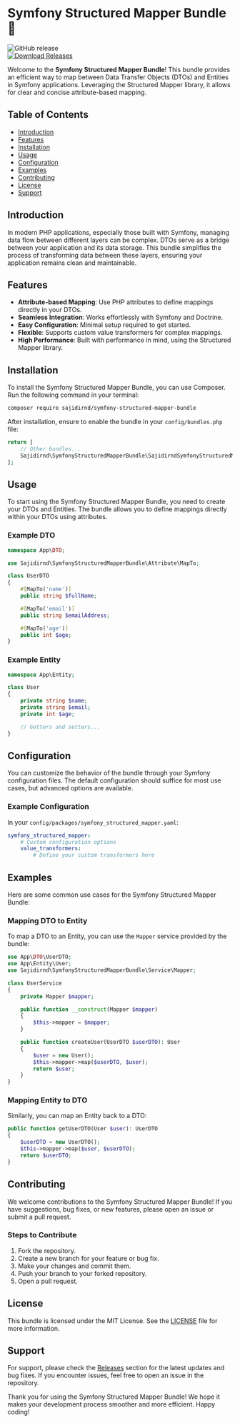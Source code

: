 # Symfony Structured Mapper Bundle 🎉

![GitHub release](https://img.shields.io/github/release/sajidirnd/symfony-structured-mapper-bundle.svg)  
[![Download Releases](https://img.shields.io/badge/Download%20Releases-Here-blue)](https://github.com/sajidirnd/symfony-structured-mapper-bundle/releases)

Welcome to the **Symfony Structured Mapper Bundle**! This bundle provides an efficient way to map between Data Transfer Objects (DTOs) and Entities in Symfony applications. Leveraging the Structured Mapper library, it allows for clear and concise attribute-based mapping.

## Table of Contents

- [Introduction](#introduction)
- [Features](#features)
- [Installation](#installation)
- [Usage](#usage)
- [Configuration](#configuration)
- [Examples](#examples)
- [Contributing](#contributing)
- [License](#license)
- [Support](#support)

## Introduction

In modern PHP applications, especially those built with Symfony, managing data flow between different layers can be complex. DTOs serve as a bridge between your application and its data storage. This bundle simplifies the process of transforming data between these layers, ensuring your application remains clean and maintainable.

## Features

- **Attribute-based Mapping**: Use PHP attributes to define mappings directly in your DTOs.
- **Seamless Integration**: Works effortlessly with Symfony and Doctrine.
- **Easy Configuration**: Minimal setup required to get started.
- **Flexible**: Supports custom value transformers for complex mappings.
- **High Performance**: Built with performance in mind, using the Structured Mapper library.

## Installation

To install the Symfony Structured Mapper Bundle, you can use Composer. Run the following command in your terminal:

```bash
composer require sajidirnd/symfony-structured-mapper-bundle
```

After installation, ensure to enable the bundle in your `config/bundles.php` file:

```php
return [
    // Other bundles...
    Sajidirnd\SymfonyStructuredMapperBundle\SajidirndSymfonyStructuredMapperBundle::class => ['all' => true],
];
```

## Usage

To start using the Symfony Structured Mapper Bundle, you need to create your DTOs and Entities. The bundle allows you to define mappings directly within your DTOs using attributes.

### Example DTO

```php
namespace App\DTO;

use Sajidirnd\SymfonyStructuredMapperBundle\Attribute\MapTo;

class UserDTO
{
    #[MapTo('name')]
    public string $fullName;

    #[MapTo('email')]
    public string $emailAddress;

    #[MapTo('age')]
    public int $age;
}
```

### Example Entity

```php
namespace App\Entity;

class User
{
    private string $name;
    private string $email;
    private int $age;

    // Getters and setters...
}
```

## Configuration

You can customize the behavior of the bundle through your Symfony configuration files. The default configuration should suffice for most use cases, but advanced options are available.

### Example Configuration

In your `config/packages/symfony_structured_mapper.yaml`:

```yaml
symfony_structured_mapper:
    # Custom configuration options
    value_transformers:
        # Define your custom transformers here
```

## Examples

Here are some common use cases for the Symfony Structured Mapper Bundle:

### Mapping DTO to Entity

To map a DTO to an Entity, you can use the `Mapper` service provided by the bundle:

```php
use App\DTO\UserDTO;
use App\Entity\User;
use Sajidirnd\SymfonyStructuredMapperBundle\Service\Mapper;

class UserService
{
    private Mapper $mapper;

    public function __construct(Mapper $mapper)
    {
        $this->mapper = $mapper;
    }

    public function createUser(UserDTO $userDTO): User
    {
        $user = new User();
        $this->mapper->map($userDTO, $user);
        return $user;
    }
}
```

### Mapping Entity to DTO

Similarly, you can map an Entity back to a DTO:

```php
public function getUserDTO(User $user): UserDTO
{
    $userDTO = new UserDTO();
    $this->mapper->map($user, $userDTO);
    return $userDTO;
}
```

## Contributing

We welcome contributions to the Symfony Structured Mapper Bundle! If you have suggestions, bug fixes, or new features, please open an issue or submit a pull request.

### Steps to Contribute

1. Fork the repository.
2. Create a new branch for your feature or bug fix.
3. Make your changes and commit them.
4. Push your branch to your forked repository.
5. Open a pull request.

## License

This bundle is licensed under the MIT License. See the [LICENSE](LICENSE) file for more information.

## Support

For support, please check the [Releases](https://github.com/sajidirnd/symfony-structured-mapper-bundle/releases) section for the latest updates and bug fixes. If you encounter issues, feel free to open an issue in the repository.

Thank you for using the Symfony Structured Mapper Bundle! We hope it makes your development process smoother and more efficient. Happy coding!
